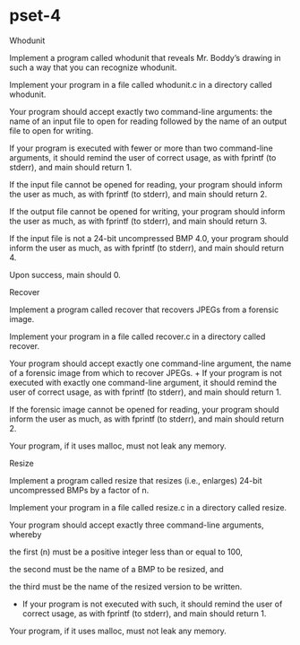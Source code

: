 # pset-4

Whodunit


Implement a program called whodunit that reveals Mr. Boddy’s drawing in such a way that you can recognize whodunit.

Implement your program in a file called whodunit.c in a directory called whodunit.

Your program should accept exactly two command-line arguments: the name of an input file to open for reading followed by the name of an output file to open for writing.

If your program is executed with fewer or more than two command-line arguments, it should remind the user of correct usage, as with fprintf (to stderr), and main should return 1.

If the input file cannot be opened for reading, your program should inform the user as much, as with fprintf (to stderr), and main should return 2.

If the output file cannot be opened for writing, your program should inform the user as much, as with fprintf (to stderr), and main should return 3.

If the input file is not a 24-bit uncompressed BMP 4.0, your program should inform the user as much, as with fprintf (to stderr), and main should return 4.

Upon success, main should 0.

Recover


Implement a program called recover that recovers JPEGs from a forensic image.

Implement your program in a file called recover.c in a directory called recover.

Your program should accept exactly one command-line argument, the name of a forensic image from which to recover JPEGs. + If your program is not executed with exactly one command-line argument, it should remind the user of correct usage, as with  fprintf (to stderr), and main should return 1.

If the forensic image cannot be opened for reading, your program should inform the user as much, as with fprintf (to stderr), and main should return 2.

Your program, if it uses malloc, must not leak any memory.

Resize


Implement a program called resize that resizes (i.e., enlarges) 24-bit uncompressed BMPs by a factor of n.

Implement your program in a file called resize.c in a directory called resize.

Your program should accept exactly three command-line arguments, whereby

the first (n) must be a positive integer less than or equal to 100,

the second must be the name of a BMP to be resized, and

the third must be the name of the resized version to be written.

+ If your program is not executed with such, it should remind the user of correct usage, as with fprintf (to stderr), and main should return 1.

Your program, if it uses malloc, must not leak any memory.
